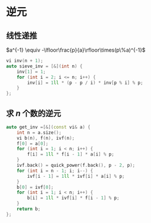 # 逆元

## 线性递推

$a^{-1} \equiv -\lfloor\frac{p}{a}\rfloor\times(p\%a)^{-1}$

```c++
vi inv(n + 1);
auto sieve_inv = [&](int n) {
    inv[1] = 1;
    for (int i = 2; i <= n; i++) {
        inv[i] = 1ll * (p - p / i) * inv[p % i] % p;
    }
};
```

## 求 $n$ 个数的逆元

```cpp
auto get_inv =[&](const vi& a) {
    int n = a.size();
    vi b(n), f(n), ivf(n);
    f[0] = a[0];
    for (int i = 1; i < n; i++) {
        f[i] = 1ll * f[i - 1] * a[i] % p;
    }
    ivf.back() = quick_power(f.back(), p - 2, p);
    for (int i = n - 1; i; i--) {
        ivf[i - 1] = 1ll * ivf[i] * a[i] % p;
    }
    b[0] = ivf[0];
    for (int i = 1; i < n; i++) {
        b[i] = 1ll * ivf[i] * f[i - 1] % p;
    }
    return b;
};
```
